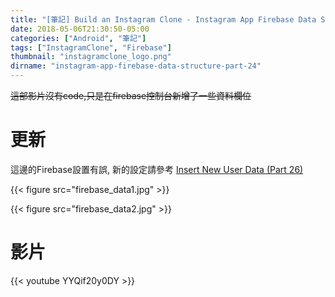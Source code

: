 ```yaml
---
title: "[筆記] Build an Instagram Clone - Instagram App Firebase Data Structure (Part 24)"
date: 2018-05-06T21:30:50-05:00
categories: ["Android", "筆記"]
tags: ["InstagramClone", "Firebase"]
thumbnail: "instagramclone_logo.png"
dirname: "instagram-app-firebase-data-structure-part-24"
---
```


~~這部影片沒有code,只是在firebase控制台新增了一些資料欄位~~

# 更新

這邊的Firebase設置有誤, 新的設定請參考
[Insert New User Data (Part 26)](https://j620656786206.github.io/post/zh-tw/insert-new-user-data-part-26/)

<!--more-->

{{< figure src="firebase_data1.jpg" >}}

{{< figure src="firebase_data2.jpg" >}}

# 影片

{{< youtube YYQif20y0DY >}}

